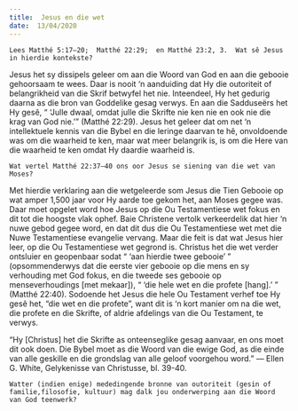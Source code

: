 ```yaml
---
title:  Jesus en die wet
date:  13/04/2020
---
```


`Lees Matthé 5:17–20;  Matthé 22:29;  en Matthé 23:2, 3.  Wat sê Jesus in hierdie kontekste?`

Jesus het sy dissipels geleer om aan die Woord van God en aan die gebooie gehoorsaam te wees. Daar is nooit ‘n aanduiding dat Hy die outoriteit of belangrikheid van die Skrif betwyfel het nie. Inteendeel, Hy het gedurig daarna as die bron van Goddelike gesag verwys. En aan die Sadduseërs het Hy gesê, “ ‘Julle dwaal, omdat julle die Skrifte nie ken nie en ook nie die krag van God nie.’” (Matthé 22:29). Jesus het geleer dat om net ‘n intellektuele kennis van die Bybel en die leringe daarvan te hê, onvoldoende was om die waarheid te ken, maar wat meer belangrik is, is om die Here van die waarheid te ken omdat Hy daardie waarheid is.

`Wat vertel Matthé 22:37–40 ons oor Jesus se siening van die wet van Moses?`

Met hierdie verklaring aan die wetgeleerde som Jesus die Tien Gebooie op wat amper 1,500 jaar voor Hy aarde toe gekom het, aan Moses gegee was.  Daar moet opgelet word hoe Jesus op die Ou Testamentiese wet fokus en dit tot die hoogste vlak ophef.  Baie Christene vertolk verkeerdelik dat hier ‘n nuwe gebod gegee word, en dat dit dus die Ou Testamentiese wet met die Nuwe Testamentiese evangelie vervang.  Maar die feit is dat wat Jesus hier leer, op die Ou Testamentiese wet gegrond is.  Christus het die wet verder ontsluier en geopenbaar sodat “ ‘aan hierdie twee gebooie’ ” (opsommenderwys dat die eerste vier gebooie op die mens en sy verhouding met God fokus, en die tweede ses gebooie op menseverhoudings [met mekaar]), “ ‘die hele wet en die profete [hang].’ ” (Matthé 22:40). Sodoende het Jesus die hele Ou Testament verhef toe Hy gesê het, “die wet en die profete”, want dit is ‘n kort manier om na die wet, die profete en die Skrifte, of aldrie afdelings van die Ou Testament, te verwys.

“Hy [Christus] het die Skrifte as onteenseglike gesag aanvaar, en ons moet dit ook doen. Die Bybel moet as die Woord van die ewige God, as die einde van alle geskille en die grondslag van alle geloof voorgehou word.” — Ellen G. White, Gelykenisse van Christusse, bl. 39-40.

`Watter (indien enige) mededingende bronne van outoriteit (gesin of familie,filosofie, kultuur) mag dalk jou onderwerping aan die Woord van God teenwerk?`